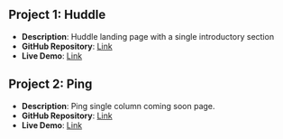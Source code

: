## Project 1: Huddle

- **Description**: Huddle landing page with a single introductory section
- **GitHub Repository**: [Link](https://github.com/sagardwivedi/FrontendMentor/tree/master/huddle_landing_intro)
- **Live Demo**: [Link](https://huddle-three-pi.vercel.app/)

## Project 2: Ping

- **Description**: Ping single column coming soon page.
- **GitHub Repository**: [Link](https://github.com/sagardwivedi/FrontendMentor/tree/master/ping)
- **Live Demo**: [Link](https://vercel.com/sagardwivedi/ping-sd)
